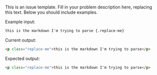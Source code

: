 This is an issue template. Fill in your problem description here, replacing this text. Below you should include examples.

Example input:
```md
this is the markdown I'm trying to parse {.replace-me}
```

Current output:
```html
<p class="replace-me">this is the markdown I'm trying to parse</p>
```

Expected output:
```html
<p class="replace-me">this is the markdown I'm trying to parse</p>
```
